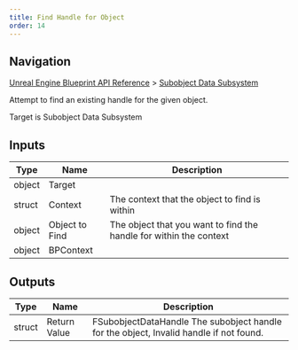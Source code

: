 ```yaml
---
title: Find Handle for Object
order: 14
---
```

## Navigation

[Unreal Engine Blueprint API Reference](https://dev.epicgames.com/documentation/en-us/unreal-engine/BlueprintAPI) > [Subobject Data Subsystem](https://dev.epicgames.com/documentation/en-us/unreal-engine/BlueprintAPI/SubobjectDataSubsystem)

Attempt to find an existing handle for the given object.

Target is Subobject Data Subsystem

## Inputs

| Type | Name | Description |
| --- | --- | --- |
| object | Target |  |
| struct | Context | The context that the object to find is within |
| object | Object to Find | The object that you want to find the handle for within the context |
| object | BPContext |  |

## Outputs

| Type | Name | Description |
| --- | --- | --- |
| struct | Return Value | FSubobjectDataHandle The subobject handle for the object, Invalid handle if not found. |
